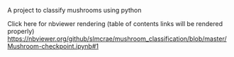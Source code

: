 A project to classify mushrooms using python

Click here for nbviewer rendering (table of contents links will be rendered properly)
https://nbviewer.org/github/slmcrae/mushroom_classification/blob/master/Mushroom-checkpoint.ipynb#1